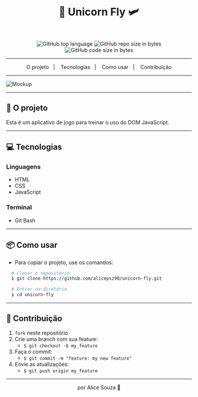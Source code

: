 <h1 align="center">
  🦄 Unicorn Fly 🛩️
</h1>

<br>

<p align="center">
  <img alt="GitHub top language" src="https://img.shields.io/github/languages/top/alicepsz98/unicorn-fly?logo=javascript">

  <img alt="GitHub repo size in bytes" src="https://img.shields.io/github/repo-size/alicepsz98/unicorn-fly?color=pink">

  <img alt="GitHub code size in bytes" src="https://img.shields.io/github/last-commit/alicepsz98/unicorn-fly">
</p>

---

<p align="center">
  <span>O projeto</span>&nbsp;&nbsp;&nbsp;|&nbsp;&nbsp;&nbsp;
  <span>Tecnologias</span>&nbsp;&nbsp;&nbsp;|&nbsp;&nbsp;&nbsp;
  <span>Como usar</span>&nbsp;&nbsp;&nbsp;|&nbsp;&nbsp;&nbsp;
  <span>Contribuição</span>
</p>

---

![Mockup](https://github.com/alicepsz98/unicorn-fly/blob/master/mockup-unicorn-fly-gif.gif)

---

## 📝 O projeto

Esta é um aplicativo de jogo para treinar o uso do DOM JavaScript.

---

## 💻 Tecnologias

### Linguagens

- HTML
- CSS
- JavaScript

### Terminal 

- Git Bash

---

## 📦️ Como usar  

- Para copiar o projeto, use os comandos:

```bash
  # Clonar o repositório
  ❯ git clone https://github.com/alicepsz98/unicorn-fly.git

  # Entrar no diretório
  ❯ cd unicorn-fly
```

---

## 🤝 Contribuição

1. `fork` neste repositório
2. Crie uma branch com sua feature:
   - `$ git checkout -b my_feature`
3. Faça o commit:
   - `$ git commit -m "feature: my new feature"`
4. Envie as atualizações:
   - `$ git push origin my_feature`

---

<p align="center">
  por Alice Souza 💚
</p>

 
